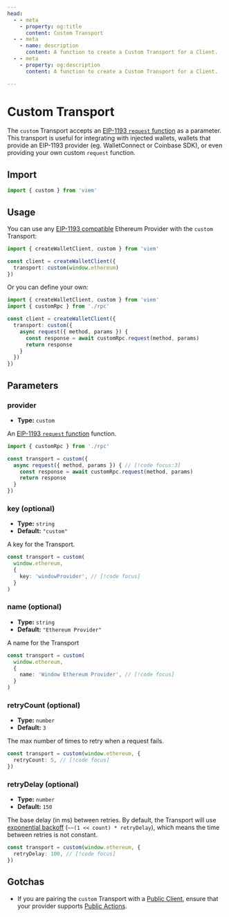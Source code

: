 ```yaml
---
head:
  - - meta
    - property: og:title
      content: Custom Transport
  - - meta
    - name: description
      content: A function to create a Custom Transport for a Client.
  - - meta
    - property: og:description
      content: A function to create a Custom Transport for a Client.

---
```


# Custom Transport

The `custom` Transport accepts an [EIP-1193 `request` function](https://eips.ethereum.org/EIPS/eip-1193#request-1) as a parameter. This transport is useful for integrating with injected wallets, wallets that provide an EIP-1193 provider (eg. WalletConnect or Coinbase SDK), or even providing your own custom `request` function.

## Import

```ts
import { custom } from 'viem'
```

## Usage

You can use any [EIP-1193 compatible](https://eips.ethereum.org/EIPS/eip-1193) Ethereum Provider with the `custom` Transport:

```ts
import { createWalletClient, custom } from 'viem'

const client = createWalletClient({ 
  transport: custom(window.ethereum)
})
```

Or you can define your own:

```ts
import { createWalletClient, custom } from 'viem'
import { customRpc } from './rpc'

const client = createWalletClient({ 
  transport: custom({
    async request({ method, params }) {
      const response = await customRpc.request(method, params)
      return response
    }
  })
})
```

## Parameters

### provider

- **Type:** `custom`

An [EIP-1193 `request` function](https://eips.ethereum.org/EIPS/eip-1193#request) function.

```ts
import { customRpc } from './rpc'

const transport = custom({
  async request({ method, params }) { // [!code focus:3]
    const response = await customRpc.request(method, params)
    return response
  }
})
```

### key (optional)

- **Type:** `string`
- **Default:** `"custom"`

A key for the Transport.

```ts
const transport = custom(
  window.ethereum,
  { 
    key: 'windowProvider', // [!code focus]
  }
)
```

### name (optional)

- **Type:** `string`
- **Default:** `"Ethereum Provider"`

A name for the Transport

```ts
const transport = custom(
  window.ethereum,
  { 
    name: 'Window Ethereum Provider', // [!code focus]
  }
)
```

### retryCount (optional)

- **Type:** `number`
- **Default:** `3`

The max number of times to retry when a request fails.

```ts
const transport = custom(window.ethereum, {
  retryCount: 5, // [!code focus]
})
```

### retryDelay (optional)

- **Type:** `number`
- **Default:** `150`

The base delay (in ms) between retries. By default, the Transport will use [exponential backoff](https://en.wikipedia.org/wiki/Exponential_backoff) (`~~(1 << count) * retryDelay`), which means the time between retries is not constant.

```ts
const transport = custom(window.ethereum, {
  retryDelay: 100, // [!code focus]
})
```

## Gotchas

- If you are pairing the `custom` Transport with a [Public Client](/docs/clients/public), ensure that your provider supports [Public Actions](/docs/actions/public/introduction).